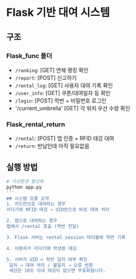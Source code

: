# Flask 기반 대여 시스템

## 구조
### Flask_func 폴더
- `/ranking`: [GET] 연체 랭킹 확인
- `/report`: [POST] 신고하기
- `/rental_log`: [GET] 사용자 대여 기록 확인
- `/user_info`: [GET] 쿠폰/대여일자 등 확인
- `/login`: [POST] 학번 + 비밀번호 로그인
- '/current_umbrella'	[GET]	각 위치 우산 수량 확인

### Flask_rental_return
- `/rental`: [POST] 앱 인증 + RFID 태깅 대여
- `/return`: 반납인데 아직 필요없음

## 실행 방법
```bash
# 가상환경 활성화 
python app.py
'''
## 시스템 흐름 요약
1. 카드만으로 대여하는 경우
리더기에 RFID 태깅 → UID만으로 바로 대여 처리

2. 앱으로 대여하는 경우
앱에서 /rental 호출 (학번 전달)

3. Flask 서버는 rental_session 테이블에 학번 기록

4. 사용자가 리더기에 학생증 태깅

5. 서버가 UID ↔ 학번 일치 여부 확인
 일치 → 대여 처리 / 불일치 → 오류 반환
 세션은 10초 이내 태깅이 없으면 무효화됩니다.
